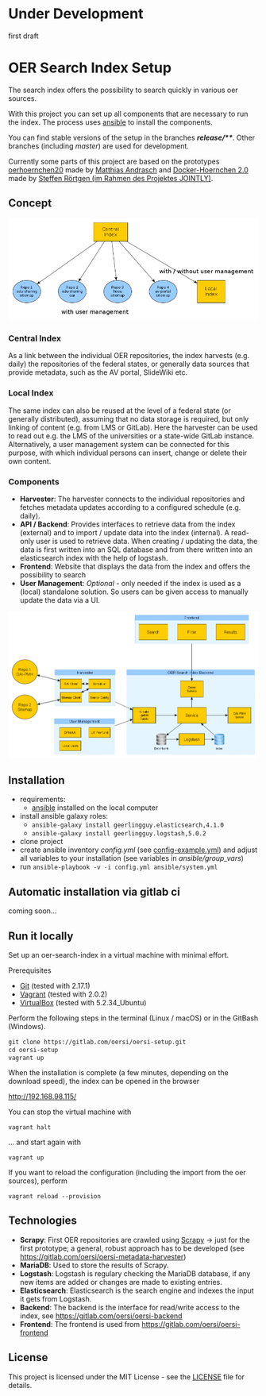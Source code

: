 # **Under Development**

first draft

# OER Search Index Setup

The search index offers the possibility to search quickly in various oer sources.

With this project you can set up all components that are necessary to run the index. The process uses [ansible](https://docs.ansible.com/) to install the components.

You can find stable versions of the setup in the branches **_release/\*\*_**. Other branches (including _master_) are used for development.

Currently some parts of this project are based on the prototypes [oerhoernchen20](https://github.com/programmieraffe/oerhoernchen20) made by [Matthias Andrasch](https://twitter.com/m_andrasch) and [Docker-Hoernchen 2.0](https://github.com/sroertgen/oerhoernchen20_docker) made by [Steffen Rörtgen (im Rahmen des Projektes JOINTLY)](https://github.com/sroertgen).

## Concept

![Overview OERSI](doc/images/OER-Search-Index-Overview.png)

### Central Index

As a link between the individual OER repositories, the index harvests (e.g. daily) the repositories of the federal states, or generally data sources that provide metadata, such as the AV portal, SlideWiki etc.

### Local Index

The same index can also be reused at the level of a federal state (or generally distributed), assuming that no data storage is required, but only linking of content (e.g. from LMS or GitLab). Here the harvester can be used to read out e.g. the LMS of the universities or a state-wide GitLab instance. Alternatively, a user management system can be connected for this purpose, with which individual persons can insert, change or delete their own content.

### Components

* **Harvester**: The harvester connects to the individual repositories and fetches metadata updates according to a configured schedule (e.g. daily).
* **API / Backend**: Provides interfaces to retrieve data from the index (external) and to import / update data into the index (internal). A read-only user is used to retrieve data. When creating / updating the data, the data is first written into an SQL database and from there written into an elasticsearch index with the help of logstash.
* **Frontend**: Website that displays the data from the index and offers the possibility to search
* **User Management**: _Optional_ - only needed if the index is used as a (local) standalone solution. So users can be given access to manually update the data via a UI.

![Components OERSI](doc/images/OER-Search-Index-Components.png)

## Installation

* requirements:
     * [ansible](https://docs.ansible.com/) installed on the local computer
* install ansible galaxy roles:
     * ```ansible-galaxy install geerlingguy.elasticsearch,4.1.0``` 
     * ```ansible-galaxy install geerlingguy.logstash,5.0.2```
* clone project
* create ansible inventory _config.yml_ (see [config-example.yml](config-example.yml)) and adjust all variables to your installation (see variables in _ansible/group_vars_)
* run ```ansible-playbook -v -i config.yml ansible/system.yml```

## Automatic installation via gitlab ci

coming soon...

## Run it locally 

Set up an oer-search-index in a virtual machine with minimal effort.

Prerequisites
* [Git](https://git-scm.com/downloads) (tested with 2.17.1)
* [Vagrant](https://www.vagrantup.com/downloads.html) (tested with 2.0.2)
* [VirtualBox](https://www.virtualbox.org/wiki/Downloads) (tested with 5.2.34_Ubuntu)

Perform the following steps in the terminal (Linux / macOS) or in the GitBash (Windows).
```
git clone https://gitlab.com/oersi/oersi-setup.git
cd oersi-setup
vagrant up
```
When the installation is complete (a few minutes, depending on the download speed), the index can be opened in the browser

<http://192.168.98.115/>

You can stop the virtual machine with
```
vagrant halt
```
... and start again with
```
vagrant up
```
If you want to reload the configuration (including the import from the oer sources), perform
```
vagrant reload --provision
```

## Technologies

- **Scrapy**: First OER repositories are crawled using [Scrapy](http://scrapy.org/) -> just for the first prototype; a general, robust approach has to be developed (see https://gitlab.com/oersi/oersi-metadata-harvester)
- **MariaDB**: Used to store the results of Scrapy.
- **Logstash**: Logstash is regulary checking the MariaDB database, if any new items are added or changes are made to existing entries.
- **Elasticsearch**: Elasticsearch is the search engine and indexes the input it gets from Logstash.
- **Backend**: The backend is the interface for read/write access to the index, see https://gitlab.com/oersi/oersi-backend
- **Frontend**: The frontend is used from https://gitlab.com/oersi/oersi-frontend

## License

This project is licensed under the MIT License - see the [LICENSE](LICENSE) file for details.
